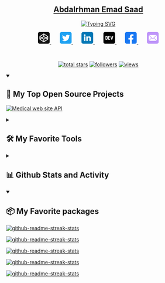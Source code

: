 <p align="center">
  <a href="https://github.com/DenverCoder1" color="#7a00ff">
    <h2 align="center">Abdalrhman Emad Saad</h2>
  </a>
</p>

<p align="center">
  <a href="https://git.io/typing-svg"><img src="https://readme-typing-svg.demolab.com?font=Fira+Code&pause=1000&color=bd93f9&center=true&width=435&lines=%2B1+Years+of+coding+experience;Always+learning+new+things;Backend+developer+using+laravel" alt="Typing SVG" /></a>
</p>

<!-- Social icons section -->
<p align="center">
  <a href="https://codepen.io/kettasoft">
    <img width="32px" alt="Codepen" title="Youtube" src="https://github.com/kettasoft/kettasoft/blob/main/codepen-svgrepo-com.svg"/>
  </a>
  &#8287;&#8287;&#8287;&#8287;&#8287;
  <a href="https://twitter.com/kettasoft">
    <img width="32px" alt="Twitter" title="Twitter" src="https://github.com/kettasoft/kettasoft/blob/main/twitter-svgrepo-com.svg"/>
  </a>
  &#8287;&#8287;&#8287;&#8287;&#8287;
  <a href="https://linkedin.com/in/kettasoft" alt="Linkedin" title="My linkedin profile">
    <img width="32px" src="https://github.com/kettasoft/kettasoft/blob/main/linkedin-svgrepo-com.svg"/>
  </a>
  &#8287;&#8287;&#8287;&#8287;&#8287;
  <a href="https://dev.to/kettasoft">
    <img width="32px" alt="Dev.to" title="Kettasoft Dev.to" src="https://github.com/kettasoft/kettasoft/blob/main/dev-to-svgrepo-com.svg">
  </a>
  &#8287;&#8287;&#8287;&#8287;&#8287;
  <a href="https://facebook.com/kettasoft">
    <img width="32px" alt="Ko-fi" title="Buy me a coffee" src="https://github.com/kettasoft/kettasoft/blob/main/facebook-svgrepo-com.svg">
  </a>
  &#8287;&#8287;&#8287;&#8287;&#8287;
  <a href="mailto:kettasoft@gmail.com">
    <img width="32px" alt="Free Stuff" title="Free gifts for you" src="https://github.com/kettasoft/kettasoft/blob/main/email-svgrepo-com.svg"/>
  </a>
</p>

<br/>

<p align="center"> 
  <a href="https://github.com/DenverCoder1?tab=repositories&sort=stargazers">
    <img alt="total stars" title="Total stars on GitHub" src="https://custom-icon-badges.demolab.com/github/stars/DenverCoder1?color=55960c&style=for-the-badge&labelColor=488207&logo=star"/></a>
  <a href="https://github.com/DenverCoder1?tab=followers">
    <img alt="followers" title="Follow me on Github" src="https://custom-icon-badges.demolab.com/github/followers/DenverCoder1?color=236ad3&labelColor=1155ba&style=for-the-badge&logo=person-add&label=Follow&logoColor=white"/></a>
  <a href="https://github.com/DenverCoder1/Simple-View-Counter">
    <img alt="views" title="GitHub profile views" src="https://freshidea.com/jonah/app/DenverCoder1-profile-views"/></a>
</p>


<details open> 
  <summary><h2>📘 My Top Open Source Projects</h2></summary>

  <!-- Repo info cards - https://github.com/anuraghazra/github-readme-stats -->
  <!-- Small repo cards (fork) - https://github.com/DenverCoder1/github-readme-stats -->
  <p align="left">
    <a href="https://github.com/kettasoft/ondemium">
      <img width="278" src="https://denvercoder1-github-readme-stats.vercel.app/api/pin/?username=kettasoft&repo=ondemium&theme=react&bg_color=282a36&title_color=bd93f9&hide_border=true&icon_color=F8D866&show_icons=false" alt="Medical web site API"></a>
  </p>
</details>


<details>
  <summary><h2>🛠️ My Favorite Tools</h2></summary>
  <!-- Some badges are from https://github.com/Ileriayo/markdown-badges -->

  <h3>👨‍💻 Programming and Markup Languages</h3>

  <p>
      <a href="https://github.com/search?q=user%3ADenverCoder1+language%3Acss">
        <img alt="CSS" src="https://img.shields.io/badge/CSS-1572B6.svg?logo=css3&logoColor=white&style=for-the-badge">
    </a>
      <a href="https://github.com/search?q=user%3ADenverCoder1+language%3Ahtml">
        <img alt="HTML" src="https://img.shields.io/badge/HTML-E34F26.svg?logo=html5&logoColor=white&style=for-the-badge">
    </a>
    <a href="https://github.com/search?q=user%3ADenverCoder1+language%3Ajavascript">
      <!--https://img.shields.io/badge/JavaScript-F7DF1E.svg?logo=javascript&logoColor=black-->
      <img alt="JavaScript" src="https://img.shields.io/badge/javascript%20-%23323330.svg?&style=for-the-badge&logo=javascript&logoColor=%23F7DF1E">
    </a>
      <a href="https://github.com/search?q=user%3ADenverCoder1+language%3Aphp">
        <img alt="PHP" src="https://img.shields.io/badge/PHP-777BB4.svg?logo=php&logoColor=white&style=for-the-badge">
    </a>
      <a href="https://github.com/search?q=user%3ADenverCoder1+language%3Asql">
        <img alt="SQL" src="https://custom-icon-badges.demolab.com/badge/SQL-025E8C.svg?logo=database&logoColor=white&style=for-the-badge">
    </a>
    <a href="https://github.com/search?q=user%3ADenverCoder1+language%3AtypeScript">
      <img alt="TypeScript" src="https://img.shields.io/badge/TypeScript-007ACC.svg?logo=typescript&logoColor=white&style=for-the-badge">
    </a>
    <a href="https://github.com/search?q=user%3ADenverCoder1+language%3AtypeScript">
      <img alt="GraphQl" src="https://img.shields.io/badge/GraphQl-e535ab.svg?logo=graphql&logoColor=white&style=for-the-badge">
    </a>
  </p>

  <h3>🧰 Frameworks and Libraries</h3>

  <p>
      <a href="#"><img alt="Bootstrap" src="https://img.shields.io/badge/Bootstrap-7952B3.svg?logo=bootstrap&logoColor=white&style=for-the-badge"></a>
      <a href="#"><img alt="PHPUnit" src="https://custom-icon-badges.demolab.com/badge/PHPUnit-366488.svg?logo=test-tube&logoColor=white&style=for-the-badge"></a>
      <a href="#"><img alt="Vue Js" src="https://img.shields.io/badge/VueJs-42b983?logo=vue.js&logoColor=white&style=for-the-badge"></a>
      <!--<a href="#"><img alt="Wordpress" src="https://img.shields.io/badge/Wordpress-21759B?logo=wordpress&logoColor=white&style=for-the-badge"></a>-->
      <a href="#"><img alt="Laravel" src="https://img.shields.io/badge/Laravel-f9322b?logo=laravel&logoColor=white&style=for-the-badge"></a>
  </p>

  <h3>🗄️ Databases and Cloud Hosting</h3>

  <p>
      <a href="#"><img alt="MySQL" src="https://img.shields.io/badge/MySQL-00f.svg?logo=mysql&style=for-the-badge"></a>
      <a href="#"><img alt="SQLite" src ="https://img.shields.io/badge/SQLite-07405e.svg?logo=sqlite&logoColor=white&style=for-the-badge"></a>
  </p>

  <h3>💻 Software and Tools</h3>

  <p>
      <a href="#"><img alt="Git" src="https://img.shields.io/badge/Git-F05033.svg?logo=git&logoColor=white&style=for-the-badge"></a>
      <a href="#"><img alt="GitHub" src="https://img.shields.io/badge/GitHub%20Desktop-121c25.svg?logo=github&logoColor=white&style=for-the-badge"></a>
      <a href="#"><img alt="Postman" src="https://img.shields.io/badge/Postman-FF6C37?logo=postman&logoColor=white&style=for-the-badge"></a>
      <a href="#"><img alt="Stack Overflow" src="https://img.shields.io/badge/-Stack%20Overflow-FE7A16?logo=stack-overflow&logoColor=white&style=for-the-badge"></a>
      <a href="#"><img alt="Sublime Text" src="https://img.shields.io/badge/Sublime%20Text-444444?logo=sublime-text&style=for-the-badge"></a>
      <a href="#"><img alt="Visual Studio Code" src="https://img.shields.io/badge/Visual%20Studio%20Code-0078d7.svg?logo=visual-studio-code&logoColor=white&style=for-the-badge"></a>
  </p>
</details>

<details> 
  <summary><h2>📊 Github Stats and Activity</h2></summary>

  <h3>🔥 Streak Stats</h3>

  <!-- GitHub Readme Streak Stats - https://github.com/DenverCoder1/github-readme-streak-stats -->
  <p>
    <a href="https://github.com/kettasoft">
      <img title="🔥 Get streak stats for your profile at git.io/streak-stats" alt="DenverCoder1's streak" src="https://streak-stats.demolab.com/?user=kettasoft&theme=dracula&hide_border=true"/>
    </a>
    <p>🔥 Get streak stats for your profile at <a href="https://git.io/streak-stats">git.io/streak-stats</a></p>
  </p>

  <h3>💻 GitHub Profile Stats</h3>

  <!-- https://github.com/anuraghazra/github-readme-stats -->

  <a href="https://github.com/anuraghazra/github-readme-stats">
  <img alt="DenverCoder1's Github Stats" src="https://denvercoder1-github-readme-stats.vercel.app/api/?username=kettasoft&show_icons=true&include_all_commits=true&count_private=true&theme=dracula&hide_border=true&bg_color=1F222E&title_color=F85D7F&icon_color=F8D866" height="192px"/></a>
  <a href="https://github.com/anuraghazra/github-readme-stats"><img alt="DenverCoder1's Top Languages" src="https://denvercoder1-github-readme-stats.vercel.app/api/top-langs/?username=kettasoft&langs_count=8&layout=compact&theme=dracula&hide_border=true&bg_color=1F222E&title_color=F85D7F&icon_color=F8D866&hide=Jupyter%20Notebook,Roff" height="192px"/></a>
  <br/>

  <b>Note:</b> Top languages is only a metric of the languages my public code consists of and doesn't reflect experience or skill level.
  
  <!-- https://github.com/ashutosh00710/github-readme-activity-graph -->

  <a href="https://github.com/ashutosh00710/github-readme-activity-graph">
    <img alt="DenverCoder1's Activity Graph" src="https://github-readme-activity-graph.cyclic.app/graph/?username=kettasoft&bg_color=1F222E&color=F8D866&line=F85D7F&point=FFFFFF&hide_border=true" />
  </a>

  <h3>⚡ Recent GitHub Activity</h3>

  <!-- https://github.com/jamesgeorge007/github-activity-readme -->
  <!--START_SECTION:activity-->

1. 🗣 Commented on [#419](https://github.com/DenverCoder1/github-readme-streak-stats/issues/419) in [DenverCoder1/github-readme-streak-stats](https://github.com/DenverCoder1/github-readme-streak-stats)
2. 🎉 Merged PR [#416](https://github.com/DenverCoder1/github-readme-streak-stats/pull/416) in [DenverCoder1/github-readme-streak-stats](https://github.com/DenverCoder1/github-readme-streak-stats)
3. 🎉 Merged PR [#89](https://github.com/DenverCoder1/minimalistic-wallpaper-collection/pull/89) in [DenverCoder1/minimalistic-wallpaper-collection](https://github.com/DenverCoder1/minimalistic-wallpaper-collection)
4. 💪 Opened PR [#89](https://github.com/DenverCoder1/minimalistic-wallpaper-collection/pull/89) in [DenverCoder1/minimalistic-wallpaper-collection](https://github.com/DenverCoder1/minimalistic-wallpaper-collection)
5. 🗣 Commented on [#415](https://github.com/DenverCoder1/github-readme-streak-stats/issues/415) in [DenverCoder1/github-readme-streak-stats](https://github.com/DenverCoder1/github-readme-streak-stats)
<!--END_SECTION:activity-->

</details>

<details open> 
  <summary><h2>📦 My Favorite packages</h2></summary>

  <!-- Repo info cards - https://github.com/anuraghazra/github-readme-stats -->
  <!-- Small repo cards (fork) - https://github.com/DenverCoder1/github-readme-stats -->
  <p align="left">
    <a href="https://github.com/DenverCoder1/github-readme-streak-stats">
      <img width="278"
           src="https://denvercoder1-github-readme-stats.vercel.app/api/pin/?username=nWidart&repo=laravel-modules&theme=react&bg_color=282a36&title_color=bd93f9&hide_border=true&icon_color=F8D866&show_icons=false"
           alt="github-readme-streak-stats">
    </a>
  </p>

  <p align="left">
    <a href="https://github.com/nuwave/lighthouse">
      <img width="278"
           src="https://denvercoder1-github-readme-stats.vercel.app/api/pin/?username=nuwave&repo=lighthouse&theme=react&bg_color=282a36&title_color=bd93f9&hide_border=true&icon_color=F8D866&show_icons=false"
           alt="github-readme-streak-stats">
    </a>
  </p>
  
  <p align="left">
    <a href="https://github.com/diglactic/laravel-breadcrumbs">
      <img width="278"
           src="https://denvercoder1-github-readme-stats.vercel.app/api/pin/?username=diglactic&repo=laravel-breadcrumbs&theme=react&bg_color=282a36&title_color=bd93f9&hide_border=true&icon_color=F8D866&show_icons=false"
           alt="github-readme-streak-stats">
    </a>
  </p>
  
  <p align="left">
    <a href="https://github.com/diglactic/jenssegers/agent">
      <img width="278"
           src="https://denvercoder1-github-readme-stats.vercel.app/api/pin/?username=jenssegers&repo=agent&theme=react&bg_color=282a36&title_color=bd93f9&hide_border=true&icon_color=F8D866&show_icons=false"
           alt="github-readme-streak-stats">
    </a>
  </p>
  
  <p align="left">
    <a href="https://github.com/diglactic/laravel/scout">
      <img width="278"
           src="https://denvercoder1-github-readme-stats.vercel.app/api/pin/?username=laravel&repo=scout&theme=react&bg_color=282a36&title_color=bd93f9&hide_border=true&icon_color=F8D866&show_icons=false"
           alt="github-readme-streak-stats">
    </a>
  </p>
</details>
